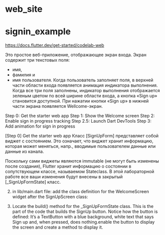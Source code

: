 # web_site
# signin_example
https://docs.flutter.dev/get-started/codelab-web

Это простое веб-приложение, отображающее экран входа. 
Экран содержит три текстовых поля: 
- имя, 
- фамилия и 
- имя пользователя. 
Когда пользователь заполняет поля, в верхней части области входа появляется анимация индикатора выполнения. 
Когда все три поля заполнены, индикатор выполнения отображается зеленым цветом по всей ширине области входа, а кнопка «Sign up» становится доступной. 
При нажатии кнопки «Sign up» в нижней части экрана появляется Wellcome-экран.

Step 0: Get the starter web app
Step 1: Show the Welcome screen
Step 2: Enable sign in progress tracking
Step 2.5: Launch Dart DevTools
Step 3: Add animation for sign in progress

[Step 0] Get the starter web app
Класс [SignUpForm] представляет собой виджет с состоянием. 
Это означает, что виджет хранит информацию, которая может меняться, 
напр., вводимые пользователем данные или данные из канала.

Поскольку сами виджеты являются immutable (не могут быть изменены после создания), Flutter хранит информацию о состоянии в сопутствующем классе, называемом Stateclass. В этой лабораторной работе все ваши изменения будут внесены в закрытый [_SignUpFormState] класс.

2. in lib/main.dart file: add the class definition for the WelcomeScreen widget after the SignUpScreen class:

3. Locate the build() method for the _SignUpFormState class. This is the part of the code that builds the SignUp button. Notice how the button is defined: It’s a TextButton with a blue background, white text that says Sign up and, when pressed, does nothing.enable the button to display the screen and create a method to display it.

